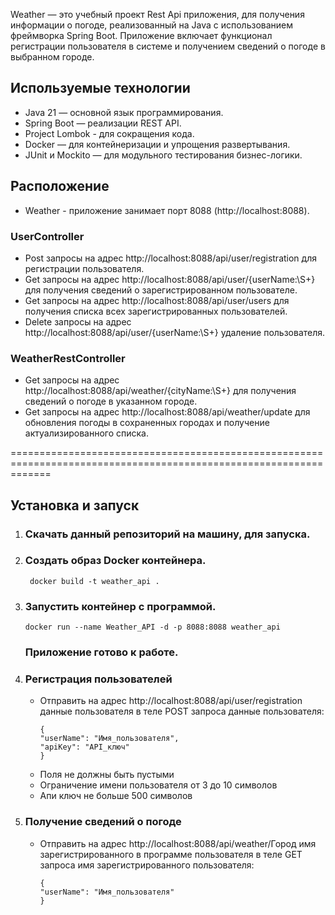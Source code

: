 Weather — это учебный проект Rest Api приложения, для получения информации о погоде,
реализованный на Java с использованием фреймворка Spring Boot. Приложение включает функционал регистрации
пользователя в системе и получением сведений о погоде в выбранном городе.

## Используемые технологии

* Java 21 — основной язык программирования.
* Spring Boot — реализации REST API.
* Project Lombok - для сокращения кода.
* Docker — для контейнеризации и упрощения развертывания.
* JUnit и Mockito — для модульного тестирования бизнес-логики.

## Расположение

* Weather - приложение занимает порт 8088 (http://localhost:8088).

### UserController

* Post запросы на адрес http://localhost:8088/api/user/registration для регистрации пользователя.
* Get запросы на адрес http://localhost:8088/api/user/{userName:\S+} для получения сведений о зарегистрированном
пользователе.
* Get запросы на адрес http://localhost:8088/api/user/users для получения списка всех зарегистрированных пользователей.
* Delete запросы на адрес http://localhost:8088/api/user/{userName:\S+} удаление пользователя.

### WeatherRestController

* Get запросы на адрес http://localhost:8088/api/weather/{cityName:\S+} для получения сведений о погоде
в указанном городе.
* Get запросы на адрес http://localhost:8088/api/weather/update для обновления погоды в сохраненных городах
и получение актуализированного списка.

===================================================================================================================
## Установка и запуск
1. ### Скачать данный репозиторий на машину, для запуска.
2. ### Создать образ Docker контейнера.
   ```
    docker build -t weather_api .

    ```
3. ### Запустить контейнер с программой.
    ```
    docker run --name Weather_API -d -p 8088:8088 weather_api

    ```
    ### Приложение готово к работе.  
4. ### Регистрация пользователей
   * Отправить на адрес http://localhost:8088/api/user/registration данные пользователя в теле POST запроса
     данные пользователя:
     ```
     {
     "userName": "Имя_пользователя",
     "apiKey": "API_ключ"
     }
     ```
   * Поля не должны быть пустыми
   * Ограничение имени пользователя от 3 до 10 символов
   * Апи ключ не больше 500 символов
5. ### Получение сведений о погоде
   * Отправить на адрес http://localhost:8088/api/weather/Город имя зарегистрированного в программе пользователя
   в теле GET запроса имя зарегистрированного пользователя:
      ```
      {
      "userName": "Имя_пользователя"
      }
      ```
